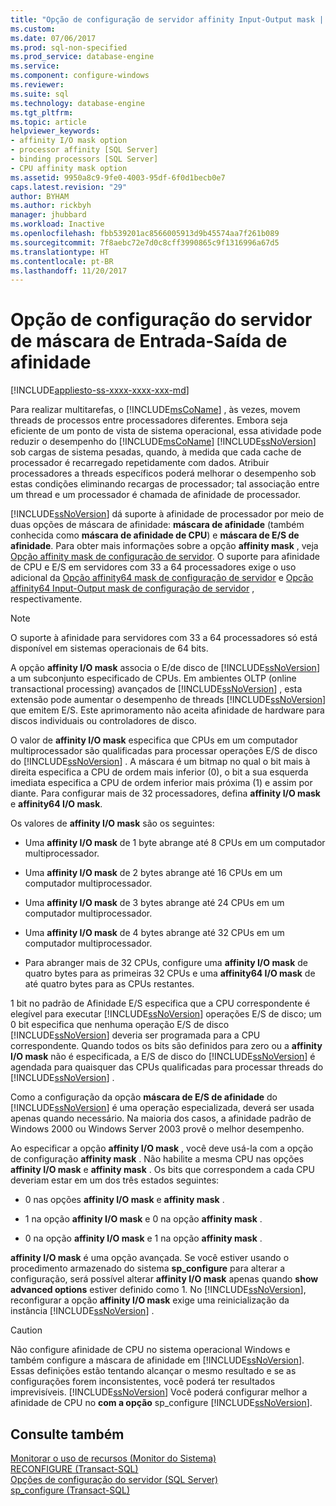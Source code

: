 ```yaml
---
title: "Opção de configuração de servidor affinity Input-Output mask | Microsoft Docs"
ms.custom: 
ms.date: 07/06/2017
ms.prod: sql-non-specified
ms.prod_service: database-engine
ms.service: 
ms.component: configure-windows
ms.reviewer: 
ms.suite: sql
ms.technology: database-engine
ms.tgt_pltfrm: 
ms.topic: article
helpviewer_keywords:
- affinity I/O mask option
- processor affinity [SQL Server]
- binding processors [SQL Server]
- CPU affinity mask option
ms.assetid: 9950a8c9-9fe0-4003-95df-6f0d1becb0e7
caps.latest.revision: "29"
author: BYHAM
ms.author: rickbyh
manager: jhubbard
ms.workload: Inactive
ms.openlocfilehash: fbb539201ac8566005913d9b45574aa7f261b089
ms.sourcegitcommit: 7f8aebc72e7d0c8cff3990865c9f1316996a67d5
ms.translationtype: HT
ms.contentlocale: pt-BR
ms.lasthandoff: 11/20/2017
---
```

# <a name="affinity-input-output-mask-server-configuration-option"></a>Opção de configuração do servidor de máscara de Entrada-Saída de afinidade
[!INCLUDE[appliesto-ss-xxxx-xxxx-xxx-md](../../includes/appliesto-ss-xxxx-xxxx-xxx-md.md)]

  Para realizar multitarefas, o [!INCLUDE[msCoName](../../includes/msconame-md.md)] , às vezes, movem threads de processos entre processadores diferentes. Embora seja eficiente de um ponto de vista de sistema operacional, essa atividade pode reduzir o desempenho do [!INCLUDE[msCoName](../../includes/msconame-md.md)] [!INCLUDE[ssNoVersion](../../includes/ssnoversion-md.md)] sob cargas de sistema pesadas, quando, à medida que cada cache de processador é recarregado repetidamente com dados. Atribuir processadores a threads específicos poderá melhorar o desempenho sob estas condições eliminando recargas de processador; tal associação entre um thread e um processador é chamada de afinidade de processador.  
  
 [!INCLUDE[ssNoVersion](../../includes/ssnoversion-md.md)] dá suporte à afinidade de processador por meio de duas opções de máscara de afinidade: **máscara de afinidade** (também conhecida como **máscara de afinidade de CPU**) e **máscara de E/S de afinidade**. Para obter mais informações sobre a opção **affinity mask** , veja [Opção affinity mask de configuração de servidor](../../database-engine/configure-windows/affinity-mask-server-configuration-option.md). O suporte para afinidade de CPU e E/S em servidores com 33 a 64 processadores exige o uso adicional da [Opção affinity64 mask de configuração de servidor](../../database-engine/configure-windows/affinity64-mask-server-configuration-option.md) e [Opção affinity64 Input-Output mask de configuração de servidor](../../database-engine/configure-windows/affinity64-input-output-mask-server-configuration-option.md) , respectivamente.  
  
> [!NOTE]  
>  O suporte à afinidade para servidores com 33 a 64 processadores só está disponível em sistemas operacionais de 64 bits.  
  
 A opção **affinity I/O mask** associa o E/de disco de [!INCLUDE[ssNoVersion](../../includes/ssnoversion-md.md)] a um subconjunto especificado de CPUs. Em ambientes OLTP (online transactional processing) avançados de [!INCLUDE[ssNoVersion](../../includes/ssnoversion-md.md)] , esta extensão pode aumentar o desempenho de threads [!INCLUDE[ssNoVersion](../../includes/ssnoversion-md.md)] que emitem E/S. Este aprimoramento não aceita afinidade de hardware para discos individuais ou controladores de disco.  
  
 O valor de **affinity I/O mask** especifica que CPUs em um computador multiprocessador são qualificadas para processar operações E/S de disco do [!INCLUDE[ssNoVersion](../../includes/ssnoversion-md.md)] . A máscara é um bitmap no qual o bit mais à direita especifica a CPU de ordem mais inferior (0), o bit a sua esquerda imediata especifica a CPU de ordem inferior mais próxima (1) e assim por diante. Para configurar mais de 32 processadores, defina **affinity I/O mask** e **affinity64 I/O mask**.  
  
 Os valores de **affinity I/O mask** são os seguintes:  
  
-   Uma **affinity I/O mask** de 1 byte abrange até 8 CPUs em um computador multiprocessador.  
  
-   Uma **affinity I/O mask** de 2 bytes abrange até 16 CPUs em um computador multiprocessador.  
  
-   Uma **affinity I/O mask** de 3 bytes abrange até 24 CPUs em um computador multiprocessador.  
  
-   Uma **affinity I/O mask** de 4 bytes abrange até 32 CPUs em um computador multiprocessador.  
  
-   Para abranger mais de 32 CPUs, configure uma **affinity I/O mask** de quatro bytes para as primeiras 32 CPUs e uma **affinity64 I/O mask** de até quatro bytes para as CPUs restantes.  
  
 1 bit no padrão de Afinidade E/S especifica que a CPU correspondente é elegível para executar [!INCLUDE[ssNoVersion](../../includes/ssnoversion-md.md)] operações E/S de disco; um 0 bit especifica que nenhuma operação E/S de disco [!INCLUDE[ssNoVersion](../../includes/ssnoversion-md.md)] deveria ser programada para a CPU correspondente. Quando todos os bits são definidos para zero ou a **affinity I/O mask** não é especificada, a E/S de disco do [!INCLUDE[ssNoVersion](../../includes/ssnoversion-md.md)] é agendada para quaisquer das CPUs qualificadas para processar threads do [!INCLUDE[ssNoVersion](../../includes/ssnoversion-md.md)] .  
  
 Como a configuração da opção **máscara de E/S de afinidade** do [!INCLUDE[ssNoVersion](../../includes/ssnoversion-md.md)] é uma operação especializada, deverá ser usada apenas quando necessário. Na maioria dos casos, a afinidade padrão de Windows 2000 ou Windows Server 2003 provê o melhor desempenho.  
  
 Ao especificar a opção **affinity I/O mask** , você deve usá-la com a opção de configuração **affinity mask** . Não habilite a mesma CPU nas opções **affinity I/O mask** e **affinity mask** . Os bits que correspondem a cada CPU deveriam estar em um dos três estados seguintes:  
  
-   0 nas opções **affinity I/O mask** e **affinity mask** .  
  
-   1 na opção **affinity I/O mask** e 0 na opção **affinity mask** .  
  
-   0 na opção **affinity I/O mask** e 1 na opção **affinity mask** .  
  
 **affinity I/O mask** é uma opção avançada. Se você estiver usando o procedimento armazenado do sistema **sp_configure** para alterar a configuração, será possível alterar **affinity I/O mask** apenas quando **show advanced options** estiver definido como 1. No [!INCLUDE[ssNoVersion](../../includes/ssnoversion-md.md)], reconfigurar a opção **affinity I/O mask** exige uma reinicialização da instância [!INCLUDE[ssNoVersion](../../includes/ssnoversion-md.md)] .  
  
> [!CAUTION]  
>  Não configure afinidade de CPU no sistema operacional Windows e também configure a máscara de afinidade em [!INCLUDE[ssNoVersion](../../includes/ssnoversion-md.md)]. Essas definições estão tentando alcançar o mesmo resultado e se as configurações forem inconsistentes, você poderá ter resultados imprevisíveis. [!INCLUDE[ssNoVersion](../../includes/ssnoversion-md.md)] Você poderá configurar melhor a afinidade de CPU no **com a opção** sp_configure [!INCLUDE[ssNoVersion](../../includes/ssnoversion-md.md)].  
  
## <a name="see-also"></a>Consulte também  
 [Monitorar o uso de recursos &#40;Monitor do Sistema&#41;](../../relational-databases/performance-monitor/monitor-resource-usage-system-monitor.md)   
 [RECONFIGURE &#40;Transact-SQL&#41;](../../t-sql/language-elements/reconfigure-transact-sql.md)   
 [Opções de configuração do servidor &#40;SQL Server&#41;](../../database-engine/configure-windows/server-configuration-options-sql-server.md)   
 [sp_configure &#40;Transact-SQL&#41;](../../relational-databases/system-stored-procedures/sp-configure-transact-sql.md)  
  
  
